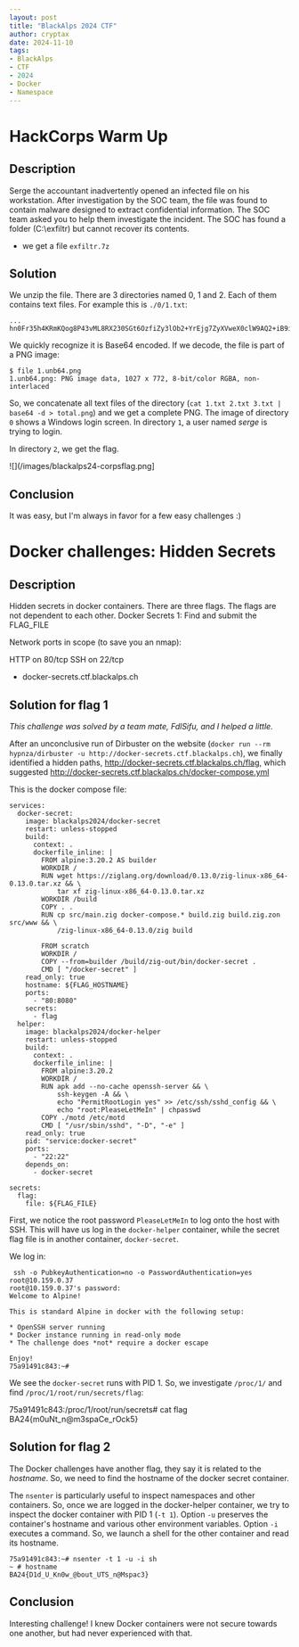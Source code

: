 ```yaml
---
layout: post
title: "BlackAlps 2024 CTF"
author: cryptax
date: 2024-11-10
tags:
- BlackAlps
- CTF
- 2024
- Docker
- Namespace
---
```


# HackCorps Warm Up

## Description

Serge the accountant inadvertently opened an infected file on his workstation. After investigation by the SOC team, the file was found to contain malware designed to extract confidential information. The SOC team asked you to help them investigate the incident. The SOC has found a folder (C:\exfiltr) but cannot recover its contents.

+ we get a file `exfiltr.7z`

## Solution

We unzip the file. There are 3 directories named 0, 1 and 2. Each of them contains text files.
For example this is `./0/1.txt`:

```
...
hn0Fr35h4KRmKQog8P43vML8RX230SGt6OzfiZy3lOb2+YrEjg7ZyXVweX0clW9AQ2+iB9iKUuWXkXO/Gbf/s/xhfaq8kkdN157FBk2z0ux/vYdAN9E+8LTvSdri2+yrXZQwG/M5neh6fJUQV54TH54alkLv0SGGijbFvQQvbJQNO89UjRBR3JbPJ22/kdHuD70e/ugQGufFK0vtGVrIDV79KR2sqfwQP3Jj06wa8e5Ts1/YoPginX8k4BjsEPfO253/xg1607uw9dXre131SU17W+uoaf7nfLah4WfPJUQJd6yYl6waH/6uYrTH3WNt3lvo8E3
```

We quickly recognize it is Base64 encoded. If we decode, the file is part of a PNG image:

```
$ file 1.unb64.png 
1.unb64.png: PNG image data, 1027 x 772, 8-bit/color RGBA, non-interlaced
```

So, we concatenate all text files of the directory (`cat 1.txt 2.txt 3.txt | base64 -d > total.png`) and we get a complete PNG. The image of directory `0` shows a Windows login screen.
In directory `1`, a user named *serge* is trying to login.

In directory `2`, we get the flag.

![](/images/blackalps24-corpsflag.png]

## Conclusion

It was easy, but I'm always in favor for a few easy challenges :)

# Docker challenges: Hidden Secrets

## Description

Hidden secrets in docker containers. There are three flags. The flags are not dependent to each other. Docker Secrets 1: Find and submit the FLAG_FILE

Network ports in scope (to save you an nmap):

HTTP on 80/tcp
SSH on 22/tcp

- docker-secrets.ctf.blackalps.ch

## Solution for flag 1

*This challenge was solved by a team mate, FdlSifu, and I helped a little.*

After an unconclusive run of Dirbuster on the website (`docker run --rm hypnza/dirbuster -u http://docker-secrets.ctf.blackalps.ch`), we finally identified a hidden paths, http://docker-secrets.ctf.blackalps.ch/flag, which suggested http://docker-secrets.ctf.blackalps.ch/docker-compose.yml

This is the docker compose file:

```
services:
  docker-secret:
    image: blackalps2024/docker-secret
    restart: unless-stopped
    build: 
      context: .
      dockerfile_inline: |
        FROM alpine:3.20.2 AS builder
        WORKDIR /
        RUN wget https://ziglang.org/download/0.13.0/zig-linux-x86_64-0.13.0.tar.xz && \
            tar xf zig-linux-x86_64-0.13.0.tar.xz
        WORKDIR /build
        COPY . .
        RUN cp src/main.zig docker-compose.* build.zig build.zig.zon src/www && \
            /zig-linux-x86_64-0.13.0/zig build 

        FROM scratch
        WORKDIR /
        COPY --from=builder /build/zig-out/bin/docker-secret .
        CMD [ "/docker-secret" ]
    read_only: true
    hostname: ${FLAG_HOSTNAME}
    ports:
      - "80:8080"
    secrets:
      - flag
  helper:
    image: blackalps2024/docker-helper
    restart: unless-stopped
    build:
      context: .
      dockerfile_inline: |
        FROM alpine:3.20.2
        WORKDIR /
        RUN apk add --no-cache openssh-server && \
            ssh-keygen -A && \
            echo "PermitRootLogin yes" >> /etc/ssh/sshd_config && \
            echo "root:PleaseLetMeIn" | chpasswd
        COPY ./motd /etc/motd
        CMD [ "/usr/sbin/sshd", "-D", "-e" ]
    read_only: true
    pid: "service:docker-secret"
    ports:
      - "22:22"
    depends_on:
      - docker-secret

secrets:
  flag:
    file: ${FLAG_FILE}
```

First, we notice the root password `PleaseLetMeIn` to log onto the host with SSH. This will have us log in the `docker-helper` container, while the secret flag file is in another container, `docker-secret`.

We log in:

```
 ssh -o PubkeyAuthentication=no -o PasswordAuthentication=yes root@10.159.0.37
root@10.159.0.37's password: 
Welcome to Alpine!

This is standard Alpine in docker with the following setup:

* OpenSSH server running
* Docker instance running in read-only mode
* The challenge does *not* require a docker escape

Enjoy!
75a91491c843:~#
```

We see the `docker-secret` runs with PID 1. So, we investigate `/proc/1/` and find `/proc/1/root/run/secrets/flag`:

75a91491c843:/proc/1/root/run/secrets# cat flag 
BA24{m0uNt_n@m3spaCe_rOck5}

## Solution for flag 2

The Docker challenges have another flag, they say it is related to the *hostname*. So, we need to find the hostname of the docker secret container.

The `nsenter` is particularly useful to inspect namespaces and other containers. So, once we are logged in the docker-helper container, we try to inspect the docker container with PID 1 (`-t 1`). Option `-u` preserves the container's hostname and various other environment variables. Option `-i` executes a command. So, we launch a shell for the other container and read its hostname.

```
75a91491c843:~# nsenter -t 1 -u -i sh
~ # hostname
BA24{D1d_U_Kn0w_@bout_UTS_n@Mspac3}
```

## Conclusion

Interesting challenge! I knew Docker containers were not secure towards one another, but had never experienced with that.









